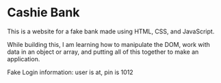 # Cashie Bank

This is a website for a fake bank made using HTML, CSS, and JavaScript.

While building this, I am learning how to manipulate the DOM, work with data in an object or array, and putting all of this together to make an application.

Fake Login information: user is at, pin is 1012
